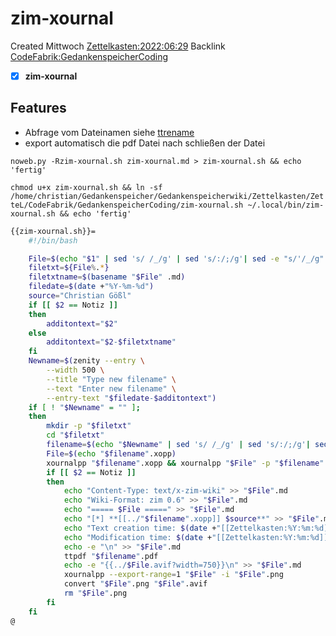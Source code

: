 # zim-xournal
Created Mittwoch [Zettelkasten:2022:06:29]()
Backlink [CodeFabrik:GedankenspeicherCoding](../GedankenspeicherCoding.md)

- [X] **zim-xournal**


## Features
- Abfrage vom Dateinamen siehe [ttrename](./ttrename.md)
- export automatisch die pdf Datei nach schließen der Datei 


``noweb.py -Rzim-xournal.sh zim-xournal.md > zim-xournal.sh && echo 'fertig'``


``chmod u+x zim-xournal.sh && ln -sf /home/christian/Gedankenspeicher/Gedankenspeicherwiki/Zettelkasten/ZetteL/CodeFabrik/GedankenspeicherCoding/zim-xournal.sh ~/.local/bin/zim-xournal.sh && echo 'fertig'``


```bash
{{zim-xournal.sh}}=
	#!/bin/bash

	File=$(echo "$1" | sed 's/ /_/g' | sed 's/:/;/g'| sed -e "s/'/_/g" | sed 's/\"//g')
	filetxt=${File%.*}
	filetxtname=$(basename "$File" .md)
	filedate=$(date +"%Y-%m-%d")
	source="Christian Gößl"
	if [[ $2 == Notiz ]]
	then
		additontext="$2"
	else
		additontext="$2-$filetxtname"
	fi
	Newname=$(zenity --entry \
		--width 500 \
		--title "Type new filename" \
		--text "Enter new filename" \
		--entry-text "$filedate-$additontext")
	if [ ! "$Newname" = "" ]; 
	then
		mkdir -p "$filetxt"
		cd "$filetxt"
		filename=$(echo "$Newname" | sed 's/ /_/g' | sed 's/:/;/g'| sed -e "s/'/_/g" | sed 's/\"//g')
		File=$(echo "$filename".xopp)
		xournalpp "$filename".xopp && xournalpp "$File" -p "$filename".pdf
		if [[ $2 == Notiz ]]
		then
			echo "Content-Type: text/x-zim-wiki" >> "$File".md
			echo "Wiki-Format: zim 0.6" >> "$File".md
			echo "===== $File =====" >> "$File".md
			echo "[*] **[[../"$filename".xopp]] $source**" >> "$File".md
			echo "Text creation time: $(date +"[[Zettelkasten:%Y:%m:%d]]")" >> "$File".md
			echo "Modification time: $(date +"[[Zettelkasten:%Y:%m:%d]]" -r "$File")" >> "$File".md
			echo -e "\n" >> "$File".md
			ttpdf "$filename".pdf
			echo -e "{{../$File.avif?width=750}}\n" >> "$File".md
			xournalpp --export-range=1 "$File" -i "$File".png
			convert "$File".png "$File".avif
			rm "$File".png
		fi
	fi
@
```


